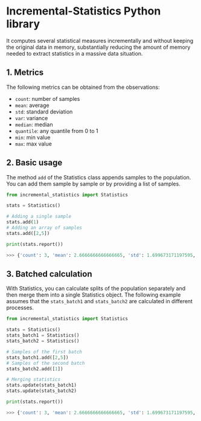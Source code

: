 # Incremental-Statistics Python library

It computes several statistical measures incrementally and without keeping the original data in memory, substantially reducing the amount of memory needed to extract statistics in a massive data situation.

## 1. Metrics

The following metrics can be obtained from the observations:
  - `count`: number of samples
  - `mean`: average
  - `std`: standard deviation
  - `var`: variance
  - `median`: median
  - `quantile`: any quantile from 0 to 1
  - `min`: min value
  - `max`: max value

## 2. Basic usage

The method `add` of the Statistics class appends samples to the population.
You can add them sample by sample or by providing a list of samples.

``` python
from incremental_statistics import Statistics

stats = Statistics()

# Adding a single sample
stats.add(1)
# Adding an array of samples
stats.add([2,5])

print(stats.report())

>>> {'count': 3, 'mean': 2.6666666666666665, 'std': 1.699673171197595, 'var': 2.8888888888888893, 'median': 2.0, 'q1': 1.5, 'q3': 3.5, 'min': 1, 'max': 5
```

## 3. Batched calculation

With Statistics, you can calculate splits of the population separately and then merge them into a single Statistics object. The following example assumes that the `stats_batch1` and `stats_batch2` are calculated in different processes.

``` python
from incremental_statistics import Statistics

stats = Statistics()
stats_batch1 = Statistics()
stats_batch2 = Statistics()

# Samples of the first batch
stats_batch1.add([2,5])
# Samples of the second batch
stats_batch2.add([1])

# Merging statistics
stats.update(stats_batch1)
stats.update(stats_batch2)

print(stats.report())

>>> {'count': 3, 'mean': 2.6666666666666665, 'std': 1.699673171197595, 'var': 2.8888888888888893, 'median': 2.0, 'q1': 1.5, 'q3': 3.5, 'min': 1, 'max': 5
```
